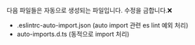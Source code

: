 다음 파일들은 자동으로 생성되는 파일입니다.
수정을 금합니다.❌

- .eslintrc-auto-import.json (auto import 관련 es lint 예외 처리)
- auto-imports.d.ts (동적으로 import 처리)
